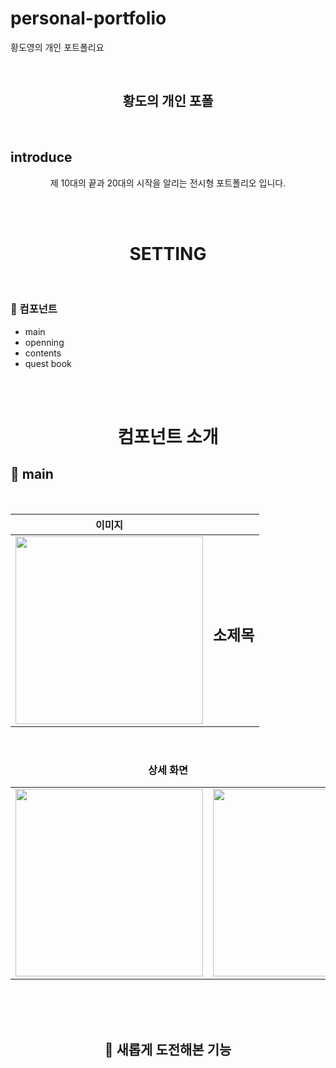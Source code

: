 # personal-portfolio
황도영의 개인 포트폴리요

<br>

 <h2 align="center">황도의 개인 포폴</h2>

<br>

## introduce

<div align="center">

제 10대의 끝과 20대의 시작을 알리는 전시형 포트폴리오 입니다. 

</div>

</br>

</br>


 <h1 align="center"> SETTING </h1>
<br>


### 📱 컴포넌트

- main
- openning
- contents 
- quest book

<br>
<br>

 <h1 align="center"> 컴포넌트 소개 </h1>
 
## 📱 main

<br>

| 이미지 | |
|:-----:|:----|
|<img src="https://user-images.githubusercontent.com/94329521/146101036-34f9e75c-4c30-4756-932c-8971175818ae.mov" width= 300> | <h2>소제목</h2> |

<div align="center">

<br>

### 상세 화면
| |  |  |
|:-----:|:----:|:-----:|
| <img src= "" width=300>| <img src= "" width=300> |<img src= "" width=300> |

<br>
<br>



<br>

## 🎉 새롭게 도전해본 기능

<br>  


## 


```js
 
```

